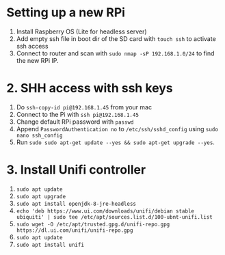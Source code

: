 # Setting up a new RPi

1. Install Raspberry OS (Lite for headless server)
2. Add empty ssh file in boot dir of the SD card with `touch ssh` to activate ssh access
3. Connect to router and scan with `sudo nmap -sP 192.168.1.0/24` to find the new RPi IP.

# 2. SHH access with ssh keys

1. Do `ssh-copy-id pi@192.168.1.45` from your mac
2. Connect to the Pi with `ssh pi@192.168.1.45`
3. Change default RPi password with `passwd`
4. Append `PasswordAuthentication no` to `/etc/ssh/sshd_config` using `sudo nano ssh_config `
5. Run `sudo sudo apt-get update --yes && sudo apt-get upgrade --yes`.

# 3. Install Unifi controller

1. `sudo apt update`
2. `sudo apt upgrade`
3. `sudo apt install openjdk-8-jre-headless`
4. `echo 'deb https://www.ui.com/downloads/unifi/debian stable ubiquiti' | sudo tee /etc/apt/sources.list.d/100-ubnt-unifi.list`
5. `sudo wget -O /etc/apt/trusted.gpg.d/unifi-repo.gpg https://dl.ui.com/unifi/unifi-repo.gpg`
6. `sudo apt update`
7.  `sudo apt install unifi`